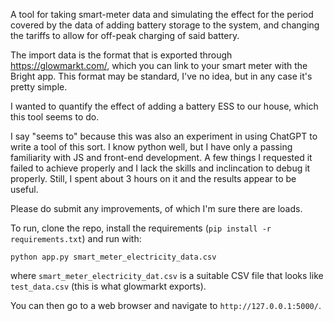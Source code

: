 A tool for taking smart-meter data and simulating the effect for the period
covered by the data of adding battery storage to the system, and changing
the tariffs to allow for off-peak charging of said battery.

The import data is the format that is exported through https://glowmarkt.com/,
which you can link to your smart meter with the Bright app. This format may
be standard, I've no idea, but in any case it's pretty simple.

I wanted to quantify the effect of adding a battery ESS to our house, which
this tool seems to do.

I say "seems to" because this was also an experiment in using ChatGPT to write
a tool of this sort. I know python well, but I have only a passing familiarity with
JS and front-end development. A few things I requested it failed to achieve
properly and I lack the skills and inclincation to debug it properly.
Still, I spent about 3 hours on it and the results appear to be useful.

Please do submit any improvements, of which I'm sure there are loads.

To run, clone the repo, install the requirements (`pip install -r requirements.txt`)
and run with:

```
python app.py smart_meter_electricity_data.csv
```

where `smart_meter_electricity_dat.csv` is a suitable CSV file that looks like `test_data.csv` (this is what glowmarkt exports).

You can then go to a web browser and navigate to `http://127.0.0.1:5000/`.
